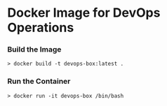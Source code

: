 # Docker Image for DevOps Operations
### Build the Image
```
> docker build -t devops-box:latest .
```
### Run the Container
```
> docker run -it devops-box /bin/bash
```
